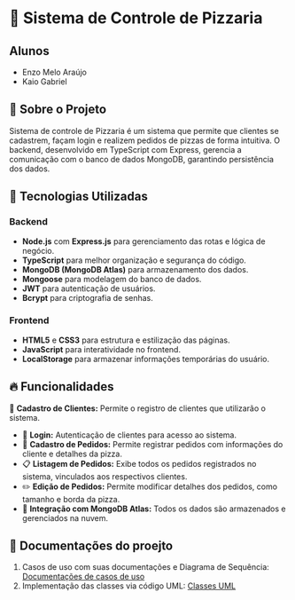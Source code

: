 # 🍕 Sistema de Controle de Pizzaria
## Alunos
- Enzo Melo Araújo
- Kaio Gabriel

## 📌 Sobre o Projeto

Sistema de controle de Pizzaria é um sistema que permite que clientes se cadastrem, façam login e realizem pedidos de pizzas de forma intuitiva. O backend, desenvolvido em TypeScript com Express, gerencia a comunicação com o banco de dados MongoDB, garantindo persistência dos dados. 

## 🚀 Tecnologias Utilizadas

### Backend
- **Node.js** com **Express.js** para gerenciamento das rotas e lógica de negócio.
- **TypeScript** para melhor organização e segurança do código.
- **MongoDB (MongoDB Atlas)** para armazenamento dos dados.
- **Mongoose** para modelagem do banco de dados.
- **JWT** para autenticação de usuários.
- **Bcrypt** para criptografia de senhas.

### Frontend
- **HTML5** e **CSS3** para estrutura e estilização das páginas.
- **JavaScript** para interatividade no frontend.
- **LocalStorage** para armazenar informações temporárias do usuário.

## 🔥 Funcionalidades
 📝 **Cadastro de Clientes:** Permite o registro de clientes que utilizarão o sistema.
- 🔐 **Login:** Autenticação de clientes para acesso ao sistema.
- 🍕 **Cadastro de Pedidos:** Permite registrar pedidos com informações do cliente e detalhes da pizza.
- 📋 **Listagem de Pedidos:** Exibe todos os pedidos registrados no sistema, vinculados aos respectivos clientes.
- ✏️ **Edição de Pedidos:** Permite modificar detalhes dos pedidos, como tamanho e borda da pizza.
- 📡 **Integração com MongoDB Atlas:** Todos os dados são armazenados e gerenciados na nuvem.

## 📄 Documentações do proejto
1. Casos de uso com suas documentações e Diagrama de Sequência: [Documentações de casos de uso](https://docs.google.com/document/d/1qlk3vOQsDBw1riC95uie3Dtg7VkSP8-Q_hYJ2pxbDFY/edit?usp=sharing)
2. Implementação das classes via código UML: [Classes UML](https://github.com/KaioGabriel-the/Trabalho-de-aps/tree/main/project/plantUML)
